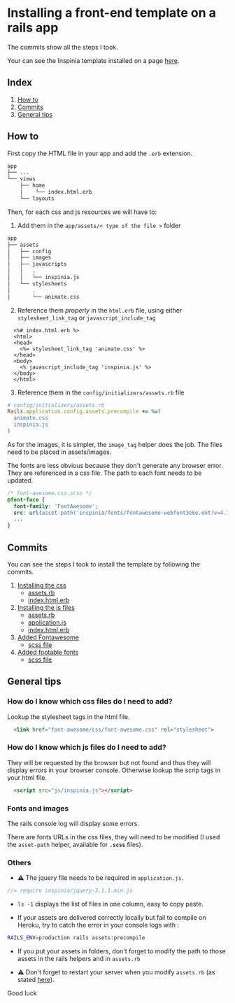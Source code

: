 # Installing a front-end template on a rails app


The commits show all the steps I took.

Your can see the Inspinia template installed on a page [here](https://radiant-sea-74712.herokuapp.com/).

## Index
  1. [How to](#how-to)
  2. [Commits](#commits)
  3. [General tips](#general-tips)

## How to

First copy the HTML file in your app and add the `.erb` extension.
```sh
app
├── ... 
└── views
    ├── home
    │    └── index.html.erb
    └── layouts
```
Then, for each css and js resources we will have to:
  1. Add them in the `app/assets/< type of the file >` folder

  ``` sh
app
├── assets
│   ├── config
│   ├── images
│   ├── javascripts
│   │   .
│   │   └── inspinia.js
│   └── stylesheets
│       .
│       └── animate.css
  ```
  2. Reference them *properly* in the `html.erb` file, using either `stylesheet_link_tag` or `javascript_include_tag`

  ``` erb
    <%# index.html.erb %>
    <html>
    <head>
      <%= stylesheet_link_tag 'animate.css' %>
    </head>
    <body>
      <% javascript_include_tag 'inspinia.js' %>
    </body>
    </html>
  ```
  3. Reference them in the `config/initializers/assets.rb` file

  ``` ruby
  # config/initializers/assets.rb
  Rails.application.config.assets.precompile += %w(
    animate.css
    inspinia.js 
  )
  ```

As for the images, it is simpler, the `image_tag` helper does the job. The files need to be placed in assets/images.

The fonts are less obvious because they don't generate any browser error. They are referenced in a css file. The path to each font needs to be updated.

```scss
/* font-awesome.css.scss */
@font-face {
  font-family: 'FontAwesome';
  src: url(asset-path('inspinia/fonts/fontawesome-webfont3e6e.eot?v=4.7.0'));
  ...
}
```

## Commits
You can see the steps I took to install the template by following the commits.

1. [Installing the css](https://github.com/ticho/template-orders/commit/3f0fd7fcb01a6f36d564cd9bc10a8d83aef5d1fa)
    - [assets.rb](https://github.com/ticho/template-orders/commit/3f0fd7fcb01a6f36d564cd9bc10a8d83aef5d1fa#diff-05c836ce3d55f791a34c33cac08ccd1a)
    - [index.html.erb](https://github.com/ticho/template-orders/commit/3f0fd7fcb01a6f36d564cd9bc10a8d83aef5d1fa#diff-d9db7f7cb7dcd9bbe759b990b685bdda)
2. [Installing the js files](https://github.com/ticho/template-orders/commit/3f0fd7fcb01a6f36d564cd9bc10a8d83aef5d1fa)
    - [assets.rb](https://github.com/ticho/template-orders/commit/158ca9891118d93bde1007fd5d266d23c30e27fd#diff-05c836ce3d55f791a34c33cac08ccd1a)
    - [application.js](https://github.com/ticho/template-orders/commit/158ca9891118d93bde1007fd5d266d23c30e27fd#diff-a9c3bd311eab80c9ebe6a69830f9ad02)
    - [index.html.erb](https://github.com/ticho/template-orders/commit/158ca9891118d93bde1007fd5d266d23c30e27fd#diff-d9db7f7cb7dcd9bbe759b990b685bdda)
3. [Added Fontawesome](https://github.com/ticho/template-orders/commit/3f0fd7fcb01a6f36d564cd9bc10a8d83aef5d1fa)
    - [scss file](https://github.com/ticho/template-orders/commit/23fcb6828b0600b311b747bb03bd7e5d3acf459a#diff-65a38f57a96bc9eb32febac3240856fb)
4. [Added footable fonts](https://github.com/ticho/template-orders/commit/8c10d053e37ffbf2f8ad5dcfbf95ee05bd4ddbf5)
    - [scss file](https://github.com/ticho/template-orders/commit/8c10d053e37ffbf2f8ad5dcfbf95ee05bd4ddbf5#diff-80a793135a769783ec08249407f8c75e)

## General tips

### How do I know which css files do I need to add?
Lookup the stylesheet tags in the html file.
```html
  <link href="font-awesome/css/font-awesome.css" rel="stylesheet">
```

### How do I know which js files do I need to add?
They will be requested by the browser but not found and thus they will display errors in your browser console. Otherwise lookup the scrip tags in your html file.
```html
  <script src="js/inspinia.js"></script>
```


### Fonts and images
The rails console log will display some errors.

There are fonts URLs in the css files, they will need to be modified (I used the `asset-path` helper, available for <strong>`.scss`</strong> files).

### Others

- :warning: The jquery file needs to be required in `application.js`.
```js
//= require inspinia/jquery-3.1.1.min.js
```

- `ls -1` displays the list of files in one column, easy to copy paste.

- If your assets are delivered correctly locally but fail to compile on Heroku, try to catch the error in your console logs with :
```sh
RAILS_ENV=production rails assets:precompile
```
  

- If you put your assets in folders, don't forget to modify the path to those assets in the rails helpers and in `assets.rb`

- :warning: Don't forget to restart your server when you modify `assets.rb` (as stated [here](https://github.com/ticho/template-orders/commit/694449ff553162d030dc6adb7fe5b4734e1ecf21#diff-05c836ce3d55f791a34c33cac08ccd1aR1)).

Good luck